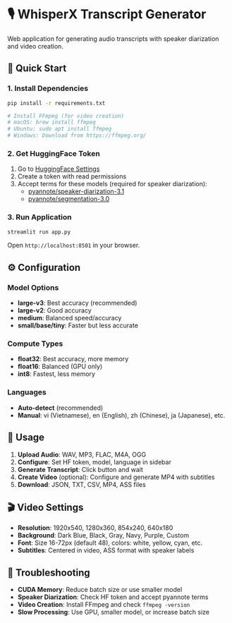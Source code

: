 # 🎙️ WhisperX Transcript Generator

Web application for generating audio transcripts with speaker diarization and video creation.

## 🚀 Quick Start

### 1. Install Dependencies

```bash
pip install -r requirements.txt

# Install FFmpeg (for video creation)
# macOS: brew install ffmpeg
# Ubuntu: sudo apt install ffmpeg
# Windows: Download from https://ffmpeg.org/
```

### 2. Get HuggingFace Token

1. Go to [HuggingFace Settings](https://huggingface.co/settings/tokens)
2. Create a token with read permissions
3. Accept terms for these models (required for speaker diarization):
   - [pyannote/speaker-diarization-3.1](https://huggingface.co/pyannote/speaker-diarization-3.1)
   - [pyannote/segmentation-3.0](https://huggingface.co/pyannote/segmentation-3.0)

### 3. Run Application

```bash
streamlit run app.py
```

Open `http://localhost:8501` in your browser.

## ⚙️ Configuration

### Model Options

- **large-v3**: Best accuracy (recommended)
- **large-v2**: Good accuracy
- **medium**: Balanced speed/accuracy
- **small/base/tiny**: Faster but less accurate

### Compute Types

- **float32**: Best accuracy, more memory
- **float16**: Balanced (GPU only)
- **int8**: Fastest, less memory

### Languages

- **Auto-detect** (recommended)
- **Manual**: vi (Vietnamese), en (English), zh (Chinese), ja (Japanese), etc.

## 📝 Usage

1. **Upload Audio**: WAV, MP3, FLAC, M4A, OGG
2. **Configure**: Set HF token, model, language in sidebar
3. **Generate Transcript**: Click button and wait
4. **Create Video** (optional): Configure and generate MP4 with subtitles
5. **Download**: JSON, TXT, CSV, MP4, ASS files

## 🎬 Video Settings

- **Resolution**: 1920x540, 1280x360, 854x240, 640x180
- **Background**: Dark Blue, Black, Gray, Navy, Purple, Custom
- **Font**: Size 16-72px (default 48), colors: white, yellow, cyan, etc.
- **Subtitles**: Centered in video, ASS format with speaker labels

## 🔧 Troubleshooting

- **CUDA Memory**: Reduce batch size or use smaller model
- **Speaker Diarization**: Check HF token and accept pyannote terms
- **Video Creation**: Install FFmpeg and check `ffmpeg -version`
- **Slow Processing**: Use GPU, smaller model, or increase batch size
